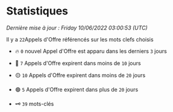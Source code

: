 # Statistiques


_Dernière mise à jour : Friday 10/06/2022 03:00:53 (UTC)_ 

Il y a `22`Appels d'Offre référencés sur les mots clefs choisis

- 🔥 `0` nouvel Appel d'Offre est apparu dans les derniers `3` jours
- 🔴  `7` Appels d'Offre expirent dans moins de `10` jours
- 🟡  `10` Appels d'Offre expirent dans moins de `20` jours
- 🟢  `5` Appels d'Offre expirent dans plus de `20` jours

- 🗝 `39` mots-clés